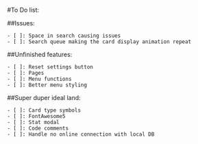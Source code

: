 #To Do list:

##Issues:

	- [ ]: Space in search causing issues
	- [ ]: Search queue making the card display animation repeat

##Unfinished features:

	- [ ]: Reset settings button
	- [ ]: Pages
	- [ ]: Menu functions
	- [ ]: Better menu styling

##Super duper ideal land:

	- [ ]: Card type symbols
	- [ ]: FontAwesome5
	- [ ]: Stat modal
	- [ ]: Code comments
	- [ ]: Handle no online connection with local DB